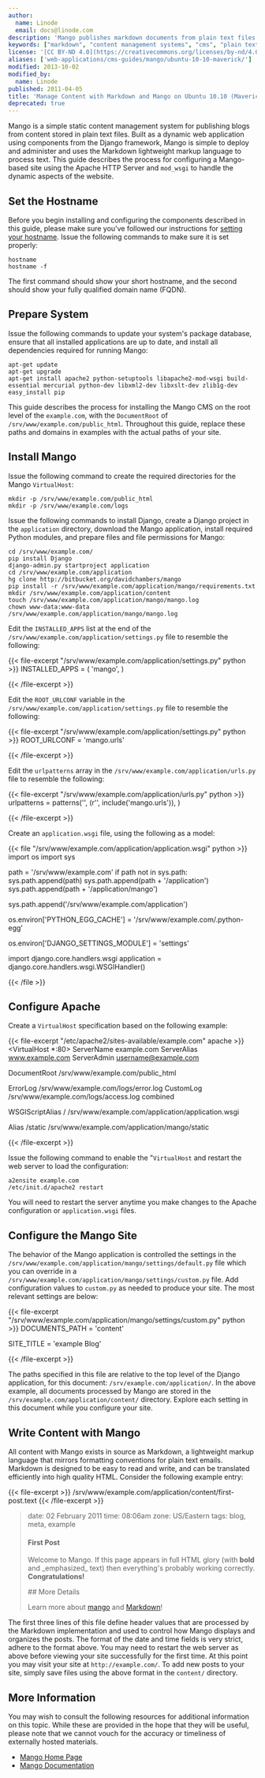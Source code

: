 ```yaml
---
author:
  name: Linode
  email: docs@linode.com
description: 'Mango publishes markdown documents from plain text files into a dynamic website.'
keywords: ["markdown", "content management systems", "cms", "plain text"]
license: '[CC BY-ND 4.0](https://creativecommons.org/licenses/by-nd/4.0)'
aliases: ['web-applications/cms-guides/mango/ubuntu-10-10-maverick/']
modified: 2013-10-02
modified_by:
  name: Linode
published: 2011-04-05
title: 'Manage Content with Markdown and Mango on Ubuntu 10.10 (Maverick)'
deprecated: true
---
```


Mango is a simple static content management system for publishing blogs from content stored in plain text files. Built as a dynamic web application using components from the Django framework, Mango is simple to deploy and administer and uses the Markdown lightweight markup language to process text. This guide describes the process for configuring a Mango-based site using the Apache HTTP Server and `mod_wsgi` to handle the dynamic aspects of the website.

Set the Hostname
----------------

Before you begin installing and configuring the components described in this guide, please make sure you've followed our instructions for [setting your hostname](/docs/getting-started#sph_set-the-hostname). Issue the following commands to make sure it is set properly:

    hostname
    hostname -f

The first command should show your short hostname, and the second should show your fully qualified domain name (FQDN).

Prepare System
--------------

Issue the following commands to update your system's package database, ensure that all installed applications are up to date, and install all dependencies required for running Mango:

    apt-get update
    apt-get upgrade
    apt-get install apache2 python-setuptools libapache2-mod-wsgi build-essential mercurial python-dev libxml2-dev libxslt-dev zlib1g-dev
    easy_install pip

This guide describes the process for installing the Mango CMS on the root level of the `example.com`, with the `DocumentRoot` of `/srv/www/example.com/public_html`. Throughout this guide, replace these paths and domains in examples with the actual paths of your site.

Install Mango
-------------

Issue the following command to create the required directories for the Mango `VirtualHost`:

    mkdir -p /srv/www/example.com/public_html
    mkdir -p /srv/www/example.com/logs

Issue the following commands to install Django, create a Django project in the `application` directory, download the Mango application, install required Python modules, and prepare files and file permissions for Mango:

    cd /srv/www/example.com/
    pip install Django
    django-admin.py startproject application
    cd /srv/www/example.com/application
    hg clone http://bitbucket.org/davidchambers/mango
    pip install -r /srv/www/example.com/application/mango/requirements.txt
    mkdir /srv/www/example.com/application/content
    touch /srv/www/example.com/application/mango/mango.log
    chown www-data:www-data /srv/www/example.com/application/mango/mango.log

Edit the `INSTALLED_APPS` list at the end of the `/srv/www/example.com/application/settings.py` file to resemble the following:

{{< file-excerpt "/srv/www/example.com/application/settings.py" python >}}
INSTALLED_APPS = (
    'mango',
)

{{< /file-excerpt >}}


Edit the `ROOT_URLCONF` variable in the `/srv/www/example.com/application/settings.py` file to resemble the following:

{{< file-excerpt "/srv/www/example.com/application/settings.py" python >}}
ROOT_URLCONF = 'mango.urls'

{{< /file-excerpt >}}


Edit the `urlpatterns` array in the `/srv/www/example.com/application/urls.py` file to resemble the following:

{{< file-excerpt "/srv/www/example.com/application/urls.py" python >}}
urlpatterns = patterns('',
    (r'', include('mango.urls')),
)

{{< /file-excerpt >}}


Create an `application.wsgi` file, using the following as a model:

{{< file "/srv/www/example.com/application/application.wsgi" python >}}
import os
import sys

path = '/srv/www/example.com'
if path not in sys.path:
    sys.path.append(path)
    sys.path.append(path + '/application')
    sys.path.append(path + '/application/mango')

sys.path.append('/srv/www/example.com/application')

os.environ['PYTHON_EGG_CACHE'] = '/srv/www/example.com/.python-egg'

os.environ['DJANGO_SETTINGS_MODULE'] = 'settings'

import django.core.handlers.wsgi
application = django.core.handlers.wsgi.WSGIHandler()

{{< /file >}}


Configure Apache
----------------

Create a `VirtualHost` specification based on the following example:

{{< file-excerpt "/etc/apache2/sites-available/example.com" apache >}}
<VirtualHost *:80>
   ServerName example.com
   ServerAlias www.example.com
   ServerAdmin username@example.com

   DocumentRoot /srv/www/example.com/public_html

   ErrorLog /srv/www/example.com/logs/error.log
   CustomLog /srv/www/example.com/logs/access.log combined

   WSGIScriptAlias / /srv/www/example.com/application/application.wsgi

   Alias /static /srv/www/example.com/application/mango/static
</VirtualHost>

{{< /file-excerpt >}}


Issue the following command to enable the "`VirtualHost` and restart the web server to load the configuration:

    a2ensite example.com
    /etc/init.d/apache2 restart

You will need to restart the server anytime you make changes to the Apache configuration or `application.wsgi` files.

Configure the Mango Site
------------------------

The behavior of the Mango application is controlled the settings in the `/srv/www/example.com/application/mango/settings/default.py` file which you can override in a `/srv/www/example.com/application/mango/settings/custom.py` file. Add configuration values to `custom.py` as needed to produce your site. The most relevant settings are below:

{{< file-excerpt "/srv/www/example.com/application/mango/settings/custom.py" python >}}
DOCUMENTS_PATH = 'content'

SITE_TITLE = 'example Blog'

{{< /file-excerpt >}}


The paths specified in this file are relative to the top level of the Django application, for this document: `/srv/example.com/application/`. In the above example, all documents processed by Mango are stored in the `/srv/example.com/application/content/` directory. Explore each setting in this document while you configure your site.

Write Content with Mango
------------------------

All content with Mango exists in source as Markdown, a lightweight markup language that mirrors formatting conventions for plain text emails. Markdown is designed to be easy to read and write, and can be translated efficiently into high quality HTML. Consider the following example entry:

{{< file-excerpt >}}
/srv/www/example.com/application/content/first-post.text
{{< /file-excerpt >}}

> date: 02 February 2011 time: 08:06am zone: US/Eastern tags: blog, meta, example
>
> #### First Post
>
> Welcome to Mango. If this page appears in full HTML glory (with **bold** and \_emphasized\_ text) then everything's probably working correctly. **Congratulations!**
>
> \#\# More Details
>
> Learn more about [mango](<http://mango.io>) and [Markdown][]!
>
> [Markdown]:<http://daringfireball.net/projects/markdown/>

The first three lines of this file define header values that are processed by the Markdown implementation and used to control how Mango displays and organizes the posts. The format of the date and time fields is very strict, adhere to the format above. You may need to restart the web server as above before viewing your site successfully for the first time. At this point you may visit your site at `http://example.com/`. To add new posts to your site, simply save files using the above format in the `content/` directory.

More Information
----------------

You may wish to consult the following resources for additional information on this topic. While these are provided in the hope that they will be useful, please note that we cannot vouch for the accuracy or timeliness of externally hosted materials.

- [Mango Home Page](http://mango.io/)
- [Mango Documentation](http://mango.io/docs/)



